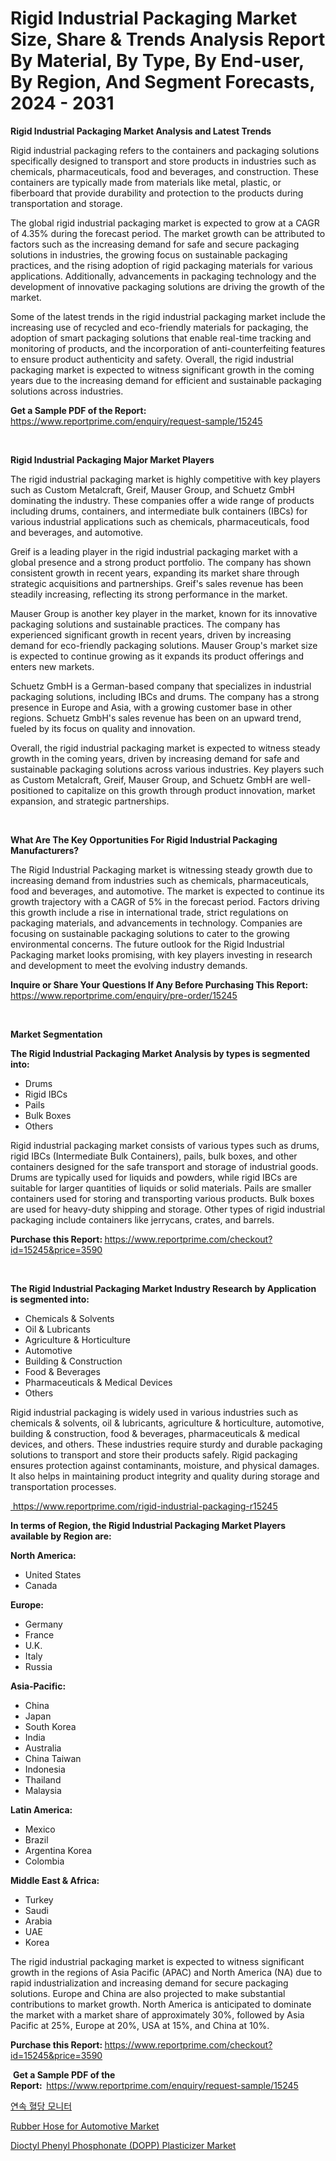 <p><h1>Rigid Industrial Packaging Market Size, Share & Trends Analysis Report By Material, By Type, By End-user, By Region, And Segment Forecasts, 2024 - 2031</h1></p><p><strong>Rigid Industrial Packaging Market Analysis and Latest Trends</strong></p>
<p><p>Rigid industrial packaging refers to the containers and packaging solutions specifically designed to transport and store products in industries such as chemicals, pharmaceuticals, food and beverages, and construction. These containers are typically made from materials like metal, plastic, or fiberboard that provide durability and protection to the products during transportation and storage.</p><p>The global rigid industrial packaging market is expected to grow at a CAGR of 4.35% during the forecast period. The market growth can be attributed to factors such as the increasing demand for safe and secure packaging solutions in industries, the growing focus on sustainable packaging practices, and the rising adoption of rigid packaging materials for various applications. Additionally, advancements in packaging technology and the development of innovative packaging solutions are driving the growth of the market.</p><p>Some of the latest trends in the rigid industrial packaging market include the increasing use of recycled and eco-friendly materials for packaging, the adoption of smart packaging solutions that enable real-time tracking and monitoring of products, and the incorporation of anti-counterfeiting features to ensure product authenticity and safety. Overall, the rigid industrial packaging market is expected to witness significant growth in the coming years due to the increasing demand for efficient and sustainable packaging solutions across industries.</p></p>
<p><strong>Get a Sample PDF of the Report:&nbsp;</strong> <a href="https://www.reportprime.com/enquiry/request-sample/15245">https://www.reportprime.com/enquiry/request-sample/15245</a></p>
<p>&nbsp;</p>
<p><strong>Rigid Industrial Packaging Major Market Players</strong></p>
<p><p>The rigid industrial packaging market is highly competitive with key players such as Custom Metalcraft, Greif, Mauser Group, and Schuetz GmbH dominating the industry. These companies offer a wide range of products including drums, containers, and intermediate bulk containers (IBCs) for various industrial applications such as chemicals, pharmaceuticals, food and beverages, and automotive.</p><p>Greif is a leading player in the rigid industrial packaging market with a global presence and a strong product portfolio. The company has shown consistent growth in recent years, expanding its market share through strategic acquisitions and partnerships. Greif's sales revenue has been steadily increasing, reflecting its strong performance in the market.</p><p>Mauser Group is another key player in the market, known for its innovative packaging solutions and sustainable practices. The company has experienced significant growth in recent years, driven by increasing demand for eco-friendly packaging solutions. Mauser Group's market size is expected to continue growing as it expands its product offerings and enters new markets.</p><p>Schuetz GmbH is a German-based company that specializes in industrial packaging solutions, including IBCs and drums. The company has a strong presence in Europe and Asia, with a growing customer base in other regions. Schuetz GmbH's sales revenue has been on an upward trend, fueled by its focus on quality and innovation.</p><p>Overall, the rigid industrial packaging market is expected to witness steady growth in the coming years, driven by increasing demand for safe and sustainable packaging solutions across various industries. Key players such as Custom Metalcraft, Greif, Mauser Group, and Schuetz GmbH are well-positioned to capitalize on this growth through product innovation, market expansion, and strategic partnerships.</p></p>
<p>&nbsp;</p>
<p><strong>What Are The Key Opportunities For Rigid Industrial Packaging Manufacturers?</strong></p>
<p><p>The Rigid Industrial Packaging market is witnessing steady growth due to increasing demand from industries such as chemicals, pharmaceuticals, food and beverages, and automotive. The market is expected to continue its growth trajectory with a CAGR of 5% in the forecast period. Factors driving this growth include a rise in international trade, strict regulations on packaging materials, and advancements in technology. Companies are focusing on sustainable packaging solutions to cater to the growing environmental concerns. The future outlook for the Rigid Industrial Packaging market looks promising, with key players investing in research and development to meet the evolving industry demands.</p></p>
<p><strong>Inquire or Share Your Questions If Any Before Purchasing This Report:</strong> <a href="https://www.reportprime.com/enquiry/pre-order/15245">https://www.reportprime.com/enquiry/pre-order/15245</a></p>
<p>&nbsp;</p>
<p><strong>Market Segmentation</strong></p>
<p><strong>The Rigid Industrial Packaging Market Analysis by types is segmented into:</strong></p>
<p><ul><li>Drums</li><li>Rigid IBCs</li><li>Pails</li><li>Bulk Boxes</li><li>Others</li></ul></p>
<p><p>Rigid industrial packaging market consists of various types such as drums, rigid IBCs (Intermediate Bulk Containers), pails, bulk boxes, and other containers designed for the safe transport and storage of industrial goods. Drums are typically used for liquids and powders, while rigid IBCs are suitable for larger quantities of liquids or solid materials. Pails are smaller containers used for storing and transporting various products. Bulk boxes are used for heavy-duty shipping and storage. Other types of rigid industrial packaging include containers like jerrycans, crates, and barrels.</p></p>
<p><strong>Purchase this Report:&nbsp;</strong><a href="https://www.reportprime.com/checkout?id=15245&price=3590">https://www.reportprime.com/checkout?id=15245&price=3590</a></p>
<p>&nbsp;</p>
<p><strong>The Rigid Industrial Packaging Market Industry Research by Application is segmented into:</strong></p>
<p><ul><li>Chemicals & Solvents</li><li>Oil & Lubricants</li><li>Agriculture & Horticulture</li><li>Automotive</li><li>Building & Construction</li><li>Food & Beverages</li><li>Pharmaceuticals & Medical Devices</li><li>Others</li></ul></p>
<p><p>Rigid industrial packaging is widely used in various industries such as chemicals & solvents, oil & lubricants, agriculture & horticulture, automotive, building & construction, food & beverages, pharmaceuticals & medical devices, and others. These industries require sturdy and durable packaging solutions to transport and store their products safely. Rigid packaging ensures protection against contaminants, moisture, and physical damages. It also helps in maintaining product integrity and quality during storage and transportation processes.</p></p>
<p><a href="https://www.reportprime.com/rigid-industrial-packaging-r15245">&nbsp;https://www.reportprime.com/rigid-industrial-packaging-r15245</a></p>
<p><strong>In terms of Region, the Rigid Industrial Packaging Market Players available by Region are:</strong></p>
<p>
    <p> <strong> North America: </strong>
        <ul>
            <li>United States</li>
            <li>Canada</li>
        </ul>
        </p> 
    <p> <strong> Europe: </strong>
        <ul>
            <li>Germany</li>
            <li>France</li>
            <li>U.K.</li>
            <li>Italy</li>
            <li>Russia</li>
        </ul>
        </p> 
    <p> <strong> Asia-Pacific: </strong>
        <ul>
            <li>China</li>
            <li>Japan</li>
            <li>South Korea</li>
            <li>India</li>
            <li>Australia</li>
            <li>China Taiwan</li>
            <li>Indonesia</li>
            <li>Thailand</li>
            <li>Malaysia</li>
        </ul>
        </p> 
    <p> <strong> Latin America: </strong>
        <ul>
            <li>Mexico</li>
            <li>Brazil</li>
            <li>Argentina Korea</li>
            <li>Colombia</li>
        </ul>
        </p> 
    <p> <strong> Middle East & Africa: </strong>
        <ul>
            <li>Turkey</li>
            <li>Saudi</li>
            <li>Arabia</li>
            <li>UAE</li>
            <li>Korea</li>
        </ul>
    </p>
    </p>
<p><p>The rigid industrial packaging market is expected to witness significant growth in the regions of Asia Pacific (APAC) and North America (NA) due to rapid industrialization and increasing demand for secure packaging solutions. Europe and China are also projected to make substantial contributions to market growth. North America is anticipated to dominate the market with a market share of approximately 30%, followed by Asia Pacific at 25%, Europe at 20%, USA at 15%, and China at 10%.</p></p>
<p><strong>Purchase this Report: </strong><a href="https://www.reportprime.com/checkout?id=15245&price=3590">https://www.reportprime.com/checkout?id=15245&price=3590</a></p>
<p>&nbsp;<strong>Get a Sample PDF of the Report:&nbsp;&nbsp;</strong><a href="https://www.reportprime.com/enquiry/request-sample/15245">https://www.reportprime.com/enquiry/request-sample/15245</a></p>
<p><strong></strong></p>
<p><p><a href="https://medium.com/@dessierohan2023/%EC%A7%80%EC%86%8D%ED%98%88%EB%8B%B9-%EC%B8%A1%EC%A0%95%EA%B8%B0-%EC%8B%9C%EC%9E%A5-%EC%A7%80%ED%91%9C-%ED%95%B4%EC%84%9D-%EC%8B%9C%EC%9E%A5-%EC%A0%90%EC%9C%A0%EC%9C%A8-%ED%8A%B8%EB%A0%8C%EB%93%9C-%EB%B0%8F-%EC%84%B1%EC%9E%A5-%ED%8C%A8%ED%84%B4-c850587a5579">연속 혈당 모니터</a></p><p><a href="https://www.linkedin.com/pulse/rubber-hose-automotive-market-insights-players-forecast-bncie?trackingId=o7LHSpXMsV23b2LP2BkriA%3D%3D">Rubber Hose for Automotive Market</a></p><p><a href="https://www.linkedin.com/pulse/dioctyl-phenyl-phosphonate-dopp-plasticizer-market-offers-ia8me?trackingId=JImAY%2FeidhfNW65mVds4ow%3D%3D">Dioctyl Phenyl Phosphonate (DOPP) Plasticizer Market</a></p></p>